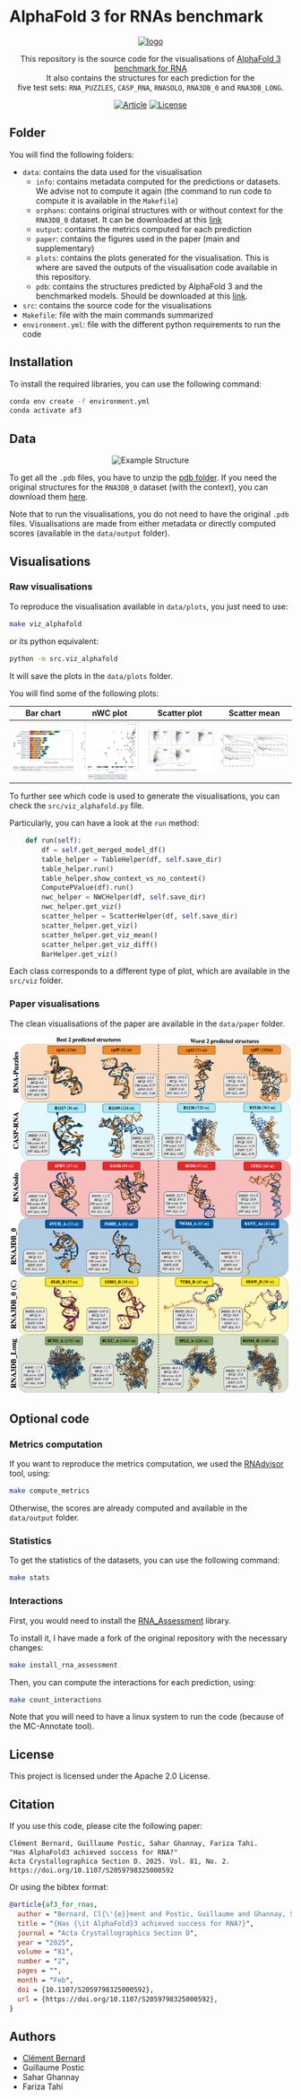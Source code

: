# AlphaFold 3 for RNAs benchmark

<div align="center">
<a href="https://doi.org/10.1093/nargab/lqae048" target="_blank" title="Go to article"><img width="500px" alt="logo" src="data/paper/graphical_abstract.png"></a>
<a name="readme-top"></a>

This repository is the source code for the visualisations of [AlphaFold 3 benchmark for RNA](https://www.biorxiv.org/content/10.1101/2024.06.13.598780v2)
<br> It also contains the structures for each prediction for the <br> five test sets: `RNA_PUZZLES`, `CASP_RNA`, `RNASOLO`, `RNA3DB_0` and `RNA3DB_LONG`.

[![Article][article_img]][article_url]
[![License][repo_license_img]][repo_license_url]

<a name="readme-top"></a>


</div>


## Folder

You will find the following folders:
- `data`: contains the data used for the visualisation
  - `info`: contains metadata computed for the predictions or datasets. We advise not to compute it again (the command to run code to compute it is available in the `Makefile`)
  - `orphans`: contains original structures with or without context for the `RNA3DB_0` dataset. It can be downloaded at this [link](https://drive.google.com/file/d/1JlXJ0G0H7YcXIEh_9LEmhBSkoaeuqg_1/view?usp=sharing)
  - `output`: contains the metrics computed for each prediction
  - `paper`: contains the figures used in the paper (main and supplementary)
  - `plots`: contains the plots generated for the visualisation. This is where are saved the outputs of the visualisation code available in this repository.
  - `pdb`: contains the structures predicted by AlphaFold 3 and the benchmarked models. 
   Should be downloaded at this [link](https://drive.google.com/file/d/1xGc9eBM4SYE4UnMI04n6EOa82lfVIjL7/view?usp=sharing). 
- `src`: contains the source code for the visualisations
- `Makefile`: file with the main commands summarized
- `environment.yml`: file with the different python requirements to run the code

## Installation

To install the required libraries, you can use the following command:

```bash
conda env create -f environment.yml
conda activate af3
```

## Data

<div align="center">
<img src="data/paper/example_structure.gif" alt="Example Structure" width="300">
</div>


To get all the `.pdb` files, you have to unzip the [pdb folder](https://drive.google.com/file/d/1xGc9eBM4SYE4UnMI04n6EOa82lfVIjL7/view?usp=sharing).
If you need the original structures for the `RNA3DB_0` dataset (with the context), you can download them [here](https://drive.google.com/file/d/1JlXJ0G0H7YcXIEh_9LEmhBSkoaeuqg_1/view?usp=sharing).

Note that to run the visualisations, you do not need to have the original `.pdb` files. 
Visualisations are made from either metadata or directly computed scores (available in the `data/output` folder).


## Visualisations

### Raw visualisations

To reproduce the visualisation available in `data/plots`, you just need to use:

```bash
make viz_alphafold
```

or its python equivalent:

```bash
python -m src.viz_alphafold
```

It will save the plots in the `data/plots` folder.

You will find some of the following plots:

Bar chart       |                        nWC plot                         |                        Scatter plot                         |                           Scatter mean                           
:---:|:-------------------------------------------------------:|:-----------------------------------------------------------:|:----------------------------------------------------------------:|
![](data/plots/figures/bar/CASP-RNA.png) | ![](data/plots//figures/nwc/INF-WC_INF-NWC_by_RMSD.png) | ![](data/plots/figures/scatter/main_metrics_vs_seq_len.png) | ![](data/plots/figures/scatter_mean/mean_metrics_vs_seq_len_all_models_scatter_25.png) | 

To further see which code is used to generate the visualisations, you can check the `src/viz_alphafold.py` file.

Particularly, you can have a look at the `run` method: 

```python
    def run(self):
        df = self.get_merged_model_df()
        table_helper = TableHelper(df, self.save_dir)
        table_helper.run()
        table_helper.show_context_vs_no_context()
        ComputePValue(df).run()
        nwc_helper = NWCHelper(df, self.save_dir)
        nwc_helper.get_viz()
        scatter_helper = ScatterHelper(df, self.save_dir)
        scatter_helper.get_viz()
        scatter_helper.get_viz_mean()
        scatter_helper.get_viz_diff()
        BarHelper.get_viz()
```

Each class corresponds to a different type of plot, which are available in the `src/viz` folder. 

### Paper visualisations

The clean visualisations of the paper are available in the `data/paper` folder. 

![](data/paper/supp/figureS4.png)

## Optional code

### Metrics computation
If you want to reproduce the metrics computation, we used the [RNAdvisor](https://github.com/EvryRNA/rnadvisor) tool, using:

```bash
make compute_metrics
```

Otherwise, the scores are already computed and available in the `data/output` folder.

### Statistics

To get the statistics of the datasets, you can use the following command:

```bash
make stats
```

### Interactions

First, you would need to install the [RNA_Assessment](https://github.com/RNA-Puzzles/RNA_assessment) library.

To install it, I have made a fork of the original repository with the necessary changes:

```bash
make install_rna_assessment
```

Then, you can compute the interactions for each prediction, using:

```bash
make count_interactions
```

Note that you will need to have a linux system to run the code (because of the MC-Annotate tool). 

## License

This project is licensed under the Apache 2.0 License.

## Citation


If you use this code, please cite the following paper:

```
Clément Bernard, Guillaume Postic, Sahar Ghannay, Fariza Tahi.
"Has AlphaFold3 achieved success for RNA?"
Acta Crystallographica Section D. 2025. Vol. 81, No. 2.
https://doi.org/10.1107/S2059798325000592
```

Or using the bibtex format:

```bibtex
@article{af3_for_rnas,
  author = "Bernard, Cl{\'{e}}ment and Postic, Guillaume and Ghannay, Sahar and Tahi, Fariza",
  title = "{Has {\it AlphaFold}3 achieved success for RNA?}",
  journal = "Acta Crystallographica Section D",
  year = "2025",
  volume = "81",
  number = "2",
  pages = "",
  month = "Feb",
  doi = {10.1107/S2059798325000592},
  url = {https://doi.org/10.1107/S2059798325000592},
}
```

## Authors

- [Clément Bernard](https://github.com/clementbernardd)
- Guillaume Postic
- Sahar Ghannay
- Fariza Tahi

<!-- Links -->

[article_img]: https://img.shields.io/badge/BioRxiv-Article-blue?style=for-the-badge&logo=none
[article_url]: https://www.biorxiv.org/content/10.1101/2024.06.13.598780v2
[repo_license_img]: https://img.shields.io/badge/license-Apache_2.0-red?style=for-the-badge&logo=none
[repo_license_url]: https://github.com/EvryRNA/alphafold3_for_rna/blob/main

